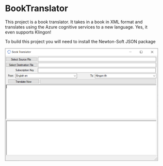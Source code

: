 # BookTranslator
This project is a book translator. It takes in a book in XML format and translates using the Azure cognitive services to a new language. Yes, it even supports Klingon!

To build this project you will need to install the Newton-Soft JSON package

![Screenshot](images/screenshot.png)